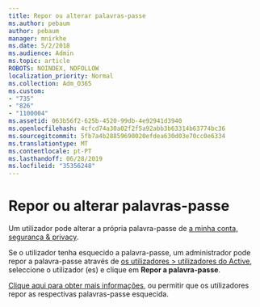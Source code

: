 ```yaml
---
title: Repor ou alterar palavras-passe
ms.author: pebaum
author: pebaum
manager: mnirkhe
ms.date: 5/2/2018
ms.audience: Admin
ms.topic: article
ROBOTS: NOINDEX, NOFOLLOW
localization_priority: Normal
ms.collection: Adm_O365
ms.custom:
- "735"
- "826"
- "1100004"
ms.assetid: 063b56f2-625b-4520-99db-4e92941d3940
ms.openlocfilehash: 4cfcd74a30a02f2f5a92abb3b63314b63774bc36
ms.sourcegitcommit: 5fb7a4b28859690020efdea630d03e70cc0e6334
ms.translationtype: MT
ms.contentlocale: pt-PT
ms.lasthandoff: 06/28/2019
ms.locfileid: "35356248"
---
```

# <a name="reset-or-change-passwords"></a>Repor ou alterar palavras-passe

Um utilizador pode alterar a própria palavra-passe de [a minha conta, segurança &amp; privacy](https://portal.office.com/account/#security).
  
Se o utilizador tenha esquecido a palavra-passe, um administrador pode repor a palavra-passe através de [os utilizadores \> utilizadores do Active](https://portal.office.com/adminportal/home#/users), seleccione o utilizador (es) e clique em **Repor a palavra-passe**.
  
[Clique aqui para obter mais informações](https://support.office.com/article/admins-reset-office-365-business-passwords-7a5d073b-7fae-4aa5-8f96-9ecd041aba9c), ou permitir que os utilizadores repor as respectivas palavras-passe esquecida.
  